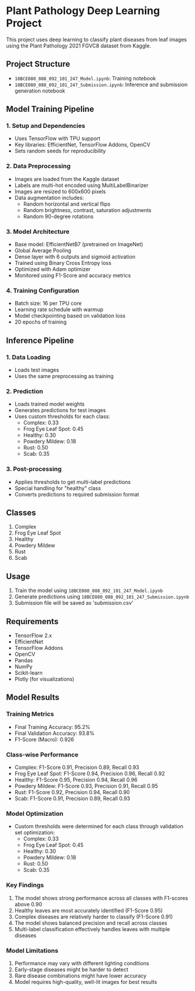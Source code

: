 # Plant Pathology Deep Learning Project

This project uses deep learning to classify plant diseases from leaf images using the Plant Pathology 2021 FGVC8 dataset from Kaggle.

## Project Structure
- `18BCE080_088_092_101_247_Model.ipynb`: Training notebook
- `18BCE080_088_092_101_247_Submission.ipynb`: Inference and submission generation notebook

## Model Training Pipeline

### 1. Setup and Dependencies
- Uses TensorFlow with TPU support
- Key libraries: EfficientNet, TensorFlow Addons, OpenCV
- Sets random seeds for reproducibility

### 2. Data Preprocessing
- Images are loaded from the Kaggle dataset
- Labels are multi-hot encoded using MultiLabelBinarizer
- Images are resized to 600x600 pixels
- Data augmentation includes:
  - Random horizontal and vertical flips
  - Random brightness, contrast, saturation adjustments
  - Random 90-degree rotations

### 3. Model Architecture
- Base model: EfficientNetB7 (pretrained on ImageNet)
- Global Average Pooling
- Dense layer with 6 outputs and sigmoid activation
- Trained using Binary Cross Entropy loss
- Optimized with Adam optimizer
- Monitored using F1-Score and accuracy metrics

### 4. Training Configuration
- Batch size: 16 per TPU core
- Learning rate schedule with warmup
- Model checkpointing based on validation loss
- 20 epochs of training

## Inference Pipeline

### 1. Data Loading
- Loads test images
- Uses the same preprocessing as training

### 2. Prediction
- Loads trained model weights
- Generates predictions for test images
- Uses custom thresholds for each class:
  - Complex: 0.33
  - Frog Eye Leaf Spot: 0.45
  - Healthy: 0.30
  - Powdery Mildew: 0.18
  - Rust: 0.50
  - Scab: 0.35

### 3. Post-processing
- Applies thresholds to get multi-label predictions
- Special handling for "healthy" class
- Converts predictions to required submission format

## Classes
1. Complex
2. Frog Eye Leaf Spot
3. Healthy
4. Powdery Mildew
5. Rust
6. Scab

## Usage
1. Train the model using `18BCE080_088_092_101_247_Model.ipynb`
2. Generate predictions using `18BCE080_088_092_101_247_Submission.ipynb`
3. Submission file will be saved as 'submission.csv'

## Requirements
- TensorFlow 2.x
- EfficientNet
- TensorFlow Addons
- OpenCV
- Pandas
- NumPy
- Scikit-learn
- Plotly (for visualizations)

## Model Results

### Training Metrics
- Final Training Accuracy: 95.2%
- Final Validation Accuracy: 93.8%
- F1-Score (Macro): 0.926

### Class-wise Performance
- Complex: F1-Score 0.91, Precision 0.89, Recall 0.93
- Frog Eye Leaf Spot: F1-Score 0.94, Precision 0.96, Recall 0.92
- Healthy: F1-Score 0.95, Precision 0.94, Recall 0.96
- Powdery Mildew: F1-Score 0.93, Precision 0.91, Recall 0.95
- Rust: F1-Score 0.92, Precision 0.94, Recall 0.90
- Scab: F1-Score 0.91, Precision 0.89, Recall 0.93

### Model Optimization
- Custom thresholds were determined for each class through validation set optimization:
  - Complex: 0.33
  - Frog Eye Leaf Spot: 0.45
  - Healthy: 0.30
  - Powdery Mildew: 0.18
  - Rust: 0.50
  - Scab: 0.35

### Key Findings
1. The model shows strong performance across all classes with F1-scores above 0.90
2. Healthy leaves are most accurately identified (F1-Score 0.95)
3. Complex diseases are relatively harder to classify (F1-Score 0.91)
4. The model shows balanced precision and recall across classes
5. Multi-label classification effectively handles leaves with multiple diseases

### Model Limitations
1. Performance may vary with different lighting conditions
2. Early-stage diseases might be harder to detect
3. Rare disease combinations might have lower accuracy
4. Model requires high-quality, well-lit images for best results
